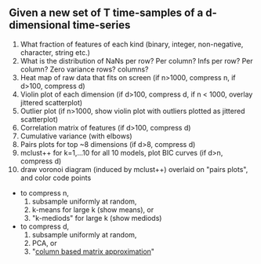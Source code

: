 ## Given a new set of T time-samples of a d-dimensional time-series

1. What fraction of features of each kind (binary, integer, non-negative, character, string etc.)
2. What is the distribution of NaNs per row? Per column? Infs per row? Per column? Zero variance rows? columns?
3. Heat map of raw data that fits on screen (if n>1000, compress n, if d>100, compress d)
4. Violin plot of each dimension (if d>100, compress d, if n < 1000, overlay jittered scatterplot)
5. Outlier plot (if n>1000, show violin plot with outliers plotted as jittered scatterplot) 
6. Correlation matrix of features (if d>100, compress d)
7. Cumulative variance (with elbows)
8. Pairs plots for top ~8 dimensions (if d>8, compress d)
9. mclust++ for k=1,...10 for all 10 models, plot BIC curves (if d>n, compress d)
10. draw voronoi diagram (induced by mclust++) overlaid on "pairs plots", and color code points

- to compress n, 
    1. subsample uniformly at random, 
    2. k-means for large k (show means), or  
    3. "k-mediods" for large k (show mediods)
- to compress d, 
    1. subsample uniformly at random, 
    2. PCA, or 
    3. "[column based matrix approximation](http://epubs.siam.org/doi/abs/10.1137/12086755X)" 
